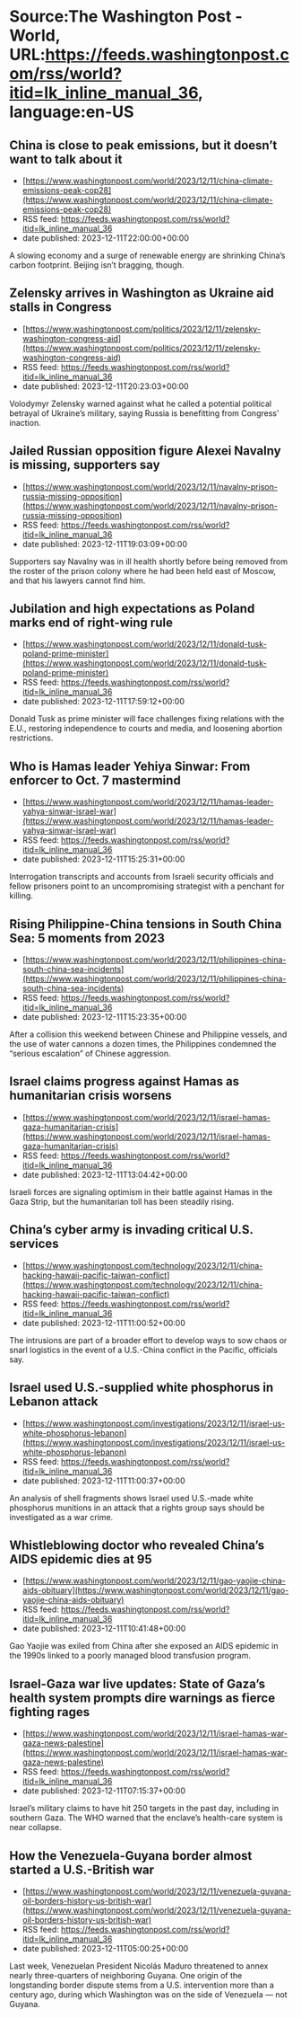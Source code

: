 # Source:The Washington Post - World, URL:https://feeds.washingtonpost.com/rss/world?itid=lk_inline_manual_36, language:en-US

## China is close to peak emissions, but it doesn’t want to talk about it
 - [https://www.washingtonpost.com/world/2023/12/11/china-climate-emissions-peak-cop28](https://www.washingtonpost.com/world/2023/12/11/china-climate-emissions-peak-cop28)
 - RSS feed: https://feeds.washingtonpost.com/rss/world?itid=lk_inline_manual_36
 - date published: 2023-12-11T22:00:00+00:00

A slowing economy and a surge of renewable energy are shrinking China’s carbon footprint. Beijing isn’t bragging, though.

## Zelensky arrives in Washington as Ukraine aid stalls in Congress
 - [https://www.washingtonpost.com/politics/2023/12/11/zelensky-washington-congress-aid](https://www.washingtonpost.com/politics/2023/12/11/zelensky-washington-congress-aid)
 - RSS feed: https://feeds.washingtonpost.com/rss/world?itid=lk_inline_manual_36
 - date published: 2023-12-11T20:23:03+00:00

Volodymyr Zelensky warned against what he called a potential political betrayal of Ukraine’s military, saying Russia is benefitting from Congress’ inaction.

## Jailed Russian opposition figure Alexei Navalny is missing, supporters say
 - [https://www.washingtonpost.com/world/2023/12/11/navalny-prison-russia-missing-opposition](https://www.washingtonpost.com/world/2023/12/11/navalny-prison-russia-missing-opposition)
 - RSS feed: https://feeds.washingtonpost.com/rss/world?itid=lk_inline_manual_36
 - date published: 2023-12-11T19:03:09+00:00

Supporters say Navalny was in ill health shortly before being removed from the roster of the prison colony where he had been held east of Moscow, and that his lawyers cannot find him.

## Jubilation and high expectations as Poland marks end of right-wing rule
 - [https://www.washingtonpost.com/world/2023/12/11/donald-tusk-poland-prime-minister](https://www.washingtonpost.com/world/2023/12/11/donald-tusk-poland-prime-minister)
 - RSS feed: https://feeds.washingtonpost.com/rss/world?itid=lk_inline_manual_36
 - date published: 2023-12-11T17:59:12+00:00

Donald Tusk as prime minister will face challenges fixing relations with the E.U., restoring independence to courts and media, and loosening abortion restrictions.

## Who is Hamas leader Yehiya Sinwar: From enforcer to Oct. 7 mastermind
 - [https://www.washingtonpost.com/world/2023/12/11/hamas-leader-yahya-sinwar-israel-war](https://www.washingtonpost.com/world/2023/12/11/hamas-leader-yahya-sinwar-israel-war)
 - RSS feed: https://feeds.washingtonpost.com/rss/world?itid=lk_inline_manual_36
 - date published: 2023-12-11T15:25:31+00:00

Interrogation transcripts and accounts from Israeli security officials and fellow prisoners point to an uncompromising strategist with a penchant for killing.

## Rising Philippine-China tensions in South China Sea: 5 moments from 2023
 - [https://www.washingtonpost.com/world/2023/12/11/philippines-china-south-china-sea-incidents](https://www.washingtonpost.com/world/2023/12/11/philippines-china-south-china-sea-incidents)
 - RSS feed: https://feeds.washingtonpost.com/rss/world?itid=lk_inline_manual_36
 - date published: 2023-12-11T15:23:35+00:00

After a collision this weekend between Chinese and Philippine vessels, and the use of water cannons a dozen times, the Philippines condemned the “serious escalation” of Chinese aggression.

## Israel claims progress against Hamas as humanitarian crisis worsens
 - [https://www.washingtonpost.com/world/2023/12/11/israel-hamas-gaza-humanitarian-crisis](https://www.washingtonpost.com/world/2023/12/11/israel-hamas-gaza-humanitarian-crisis)
 - RSS feed: https://feeds.washingtonpost.com/rss/world?itid=lk_inline_manual_36
 - date published: 2023-12-11T13:04:42+00:00

Israeli forces are signaling optimism in their battle against Hamas in the Gaza Strip, but the humanitarian toll has been steadily rising.

## China’s cyber army is invading critical U.S. services
 - [https://www.washingtonpost.com/technology/2023/12/11/china-hacking-hawaii-pacific-taiwan-conflict](https://www.washingtonpost.com/technology/2023/12/11/china-hacking-hawaii-pacific-taiwan-conflict)
 - RSS feed: https://feeds.washingtonpost.com/rss/world?itid=lk_inline_manual_36
 - date published: 2023-12-11T11:00:52+00:00

The intrusions are part of a broader effort to develop ways to sow chaos or snarl logistics in the event of a U.S.-China conflict in the Pacific, officials say.

## Israel used U.S.-supplied white phosphorus in Lebanon attack
 - [https://www.washingtonpost.com/investigations/2023/12/11/israel-us-white-phosphorus-lebanon](https://www.washingtonpost.com/investigations/2023/12/11/israel-us-white-phosphorus-lebanon)
 - RSS feed: https://feeds.washingtonpost.com/rss/world?itid=lk_inline_manual_36
 - date published: 2023-12-11T11:00:37+00:00

An analysis of shell fragments shows Israel used U.S.-made white phosphorus munitions in an attack that a rights group says should be investigated as a war crime.

## Whistleblowing doctor who revealed China’s AIDS epidemic dies at 95
 - [https://www.washingtonpost.com/world/2023/12/11/gao-yaojie-china-aids-obituary](https://www.washingtonpost.com/world/2023/12/11/gao-yaojie-china-aids-obituary)
 - RSS feed: https://feeds.washingtonpost.com/rss/world?itid=lk_inline_manual_36
 - date published: 2023-12-11T10:41:48+00:00

Gao Yaojie was exiled from China after she exposed an AIDS epidemic in the 1990s linked to a poorly managed blood transfusion program.

## Israel-Gaza war live updates: State of Gaza’s health system prompts dire warnings as fierce fighting rages
 - [https://www.washingtonpost.com/world/2023/12/11/israel-hamas-war-gaza-news-palestine](https://www.washingtonpost.com/world/2023/12/11/israel-hamas-war-gaza-news-palestine)
 - RSS feed: https://feeds.washingtonpost.com/rss/world?itid=lk_inline_manual_36
 - date published: 2023-12-11T07:15:37+00:00

Israel’s military claims to have hit 250 targets in the past day, including in southern Gaza. The WHO warned that the enclave’s health-care system is near collapse.

## How the Venezuela-Guyana border almost started a U.S.-British war
 - [https://www.washingtonpost.com/world/2023/12/11/venezuela-guyana-oil-borders-history-us-british-war](https://www.washingtonpost.com/world/2023/12/11/venezuela-guyana-oil-borders-history-us-british-war)
 - RSS feed: https://feeds.washingtonpost.com/rss/world?itid=lk_inline_manual_36
 - date published: 2023-12-11T05:00:25+00:00

Last week, Venezuelan President Nicolás Maduro threatened to annex nearly three-quarters of neighboring Guyana. One origin of the longstanding border dispute stems from a U.S. intervention more than a century ago, during which Washington was on the side of Venezuela — not Guyana.

